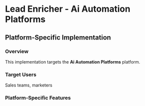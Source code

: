 # Lead Enricher - Ai Automation Platforms

## Platform-Specific Implementation

### Overview
This implementation targets the **Ai Automation Platforms** platform.

### Target Users
Sales teams, marketers

### Platform-Specific Features
